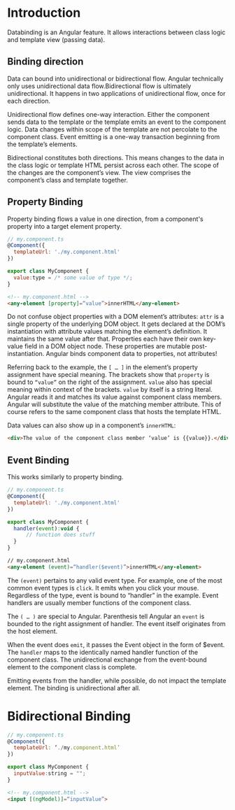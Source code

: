
# Introduction
Databinding is an Angular feature. It allows interactions between class logic and template view (passing data).

## Binding direction
Data can bound into unidirectional or bidirectional flow. Angular technically only uses unidirectional data flow.Bidirectional flow is ultimately unidirectional. It happens in two applications of unidirectional flow, once for each direction.

Unidirectional flow defines one-way interaction. Either the component sends data to the template or the template emits an event to the component logic. Data changes within scope of the template are not percolate to the component class. Event emitting is a one-way transaction beginning from the template’s elements.

Bidirectional constitutes both directions. This means changes to the data in the class logic or template HTML persist across each other. The scope of the changes are the component’s view. The view comprises the component’s class and template together.

## Property Binding
Property binding flows a value in one direction, from a component's property into a target element property.

```javascript
// my.component.ts
@Component({
  templateUrl: './my.component.html'
})

export class MyComponent {
  value:type = /* some value of type */;
}
```

```html
<!-- my.component.html -->
<any-element [property]=“value”>innerHTML</any-element>
```

Do not confuse object properties with a DOM element’s attributes:
`attr` is a single property of the underlying DOM object. It gets declared at the DOM’s instantiation with attribute values matching the element’s definition. It maintains the same value after that.
Properties each have their own key-value field in a DOM object node. These properties are mutable post-instantiation.
Angular binds component data to properties, not attributes!

Referring back to the example, the `[ … ]` in the element’s property assignment have special meaning. The brackets show that `property` is bound to `“value”` on the right of the assignment.
`value` also has special meaning within context of the brackets. `value` by itself is a string literal. Angular reads it and matches its value against component class members. Angular will substitute the value of the matching member attribute. This of course refers to the same component class that hosts the template HTML.

Data values can also show up in a component’s `innerHTML`:

```html
<div>The value of the component class member ‘value’ is {{value}}.</div>
```

## Event Binding
This works similarly to property binding.


```javascript
// my.component.ts
@Component({
  templateUrl: './my.component.html'
})

export class MyComponent {
  handler(event):void {
      // function does stuff
  }
}
```

```html
// my.component.html
<any-element (event)=“handler($event)”>innerHTML</any-element>
```

The `(event)` pertains to any valid event type. For example, one of the most common event types is `click`. It emits when you click your mouse. Regardless of the type, event is bound to “handler” in the example. Event handlers are usually member functions of the component class.

The `( … )` are special to Angular. Parenthesis tell Angular an `event` is bounded to the right assignment of handler. The event itself originates from the host element.

When the event does `emit`, it passes the Event object in the form of $event. The `handler` maps to the identically named handler function of the component class. The unidirectional exchange from the event-bound element to the component class is complete.

Emitting events from the handler, while possible, do not impact the template element. The binding is unidirectional after all.

# Bidirectional Binding

```javascript
// my.component.ts
@Component({
  templateUrl: ‘./my.component.html’
})

export class MyComponent {
  inputValue:string = "";
}
```

```html
<!-- my.component.html -->
<input [(ngModel)]=“inputValue”>
```
